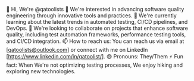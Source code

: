 👋 Hi, We're @qatoolists 
👀 We're interested in advancing software quality engineering through innovative tools and practices.
🌱 We're currently learning about the latest trends in automated testing, CI/CD pipelines, and DevOps.
💞️ We're looking to collaborate on projects that enhance software quality, including test automation frameworks, performance testing tools, and CI/CD integration.
📫 How to reach us: You can reach us via email at [qatoolists@outlook.com] or connect with me on LinkedIn [https://www.linkedin.com/in/qatoolist/].
😄 Pronouns: They/Them
⚡ Fun fact: When We're not optimizing testing processes, We enjoy hiking and exploring new technologies.
